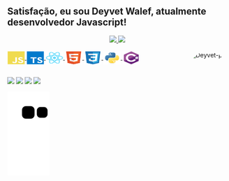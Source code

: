 ## Satisfação, eu sou Deyvet Walef, atualmente desenvolvedor Javascript!
<div align="center">
  <a href="https://github.com/deyvetWalef">
  <img widht="42%" src="https://github-readme-stats.vercel.app/api?username=deyvetWalef&show_icons=true&theme=dracula&include_all_commits=true&count_private=true"/>
  <img width="50%" src="https://github-readme-stats.vercel.app/api/top-langs/?username=deyvetWalef&layout=compact&langs_count=7&theme=dracula"/>
</div>
<div style="display: inline_block"><br>
  <img align="center" alt="Deyvet-Js" height="30" width="40" src="https://raw.githubusercontent.com/devicons/devicon/master/icons/javascript/javascript-plain.svg">
  <img align="center" alt="Deyvet-Ts" height="30" width="40" src="https://raw.githubusercontent.com/devicons/devicon/master/icons/typescript/typescript-plain.svg">
  <img align="center" alt="Deyvet-React" height="30" width="40" src="https://raw.githubusercontent.com/devicons/devicon/master/icons/react/react-original.svg">
  <img align="center" alt="Deyvet-HTML" height="30" width="40" src="https://raw.githubusercontent.com/devicons/devicon/master/icons/html5/html5-original.svg">
  <img align="center" alt="Deyvet-CSS" height="30" width="40" src="https://raw.githubusercontent.com/devicons/devicon/master/icons/css3/css3-original.svg">
  <img align="center" alt="Deyvet-Python" height="30" width="40" src="https://raw.githubusercontent.com/devicons/devicon/master/icons/python/python-original.svg">
  <img align="center" alt="Deyvet-Csharp" height="30" width="40" src="https://raw.githubusercontent.com/devicons/devicon/master/icons/csharp/csharp-original.svg">
  <img align="right" alt="Deyvet-pic" height="150" style="border-radius:50px;" src="http://clubedosgeeks.com.br/wp-content/uploads/2016/01/dormrm.gif">
</div>
  
  ##
 
<div> 
  <a href="https://instagram.com/deyvet_walef" target="_blank"><img src="https://img.shields.io/badge/-Instagram-%23E4405F?style=for-the-badge&logo=instagram&logoColor=white" target="_blank"></a>
 <a href="https://discord.com/users/deyvet#0694" target="_blank"><img src="https://img.shields.io/badge/Discord-7289DA?style=for-the-badge&logo=discord&logoColor=white" target="_blank"></a> 
  <a href = "mailto:deyvet.martins@edu.ufes.br?subject=Hello%20again"><img src="https://img.shields.io/badge/-Gmail-%23333?style=for-the-badge&logo=gmail&logoColor=white" target="_blank"></a>
  <a href="https://www.linkedin.com/in/deyvet-walef
" target="_blank"><img src="https://img.shields.io/badge/-LinkedIn-%230077B5?style=for-the-badge&logo=linkedin&logoColor=white" target="_blank"></a> 
 
  ![Snake animation](https://github.com/deyvetWalef/deyvetWalef/blob/output/github-contribution-grid-snake.svg)
 
</div>
